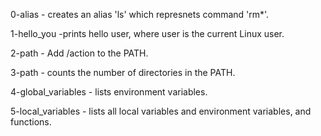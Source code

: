 0-alias - creates an alias 'ls' which represnets command 'rm*'.

1-hello_you -prints hello user, where user is the current Linux user.

2-path - Add /action to the PATH.

3-path - counts the number of directories in the PATH.

4-global_variables - lists environment variables.

5-local_variables - lists all local variables and environment variables, and functions.

 

